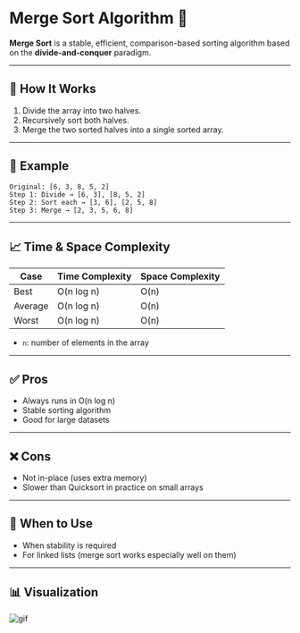 # Merge Sort Algorithm 🧩

**Merge Sort** is a stable, efficient, comparison-based sorting algorithm based on the **divide-and-conquer** paradigm.

---

## 🧠 How It Works

1. Divide the array into two halves.
2. Recursively sort both halves.
3. Merge the two sorted halves into a single sorted array.

---

## 🔢 Example

```
Original: [6, 3, 8, 5, 2]
Step 1: Divide → [6, 3], [8, 5, 2]
Step 2: Sort each → [3, 6], [2, 5, 8]
Step 3: Merge → [2, 3, 5, 6, 8]
```

---

## 📈 Time & Space Complexity

| Case       | Time Complexity | Space Complexity |
|------------|------------------|------------------|
| Best       | O(n log n)       | O(n)             |
| Average    | O(n log n)       | O(n)             |
| Worst      | O(n log n)       | O(n)             |

- `n`: number of elements in the array

---

## ✅ Pros

- Always runs in O(n log n)
- Stable sorting algorithm
- Good for large datasets

---

## ❌ Cons

- Not in-place (uses extra memory)
- Slower than Quicksort in practice on small arrays

---

## 📌 When to Use

- When stability is required
- For linked lists (merge sort works especially well on them)

---

## 📊 Visualization

![gif](https://www.lavivienpost.net/wp-content/uploads/2022/02/merge-sort-400.gif)
